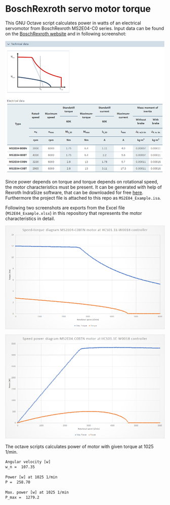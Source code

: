 # BoschRexroth servo motor torque

This GNU Octave script calculates power in watts of an electrical servomotor from BoschRexroth MS2E04-C0 series. Input data can be found on the [BoschRexroth website](https://www.boschrexroth.com/en/xc/products/product-groups/electric-drives-and-controls/motors-and-gearboxes/synchronous-servo-motors/ms2e/ms2e04) and in following screenshot:

![MS2E04 Technical Data](MS2E04_technical-data.png)

Since power depends on torque and torque depends on rotational speed, the motor characteristics must be present. It can be generated with help of Rexroth IndraSize software, that can be downloaded for free [here](https://www.boschrexroth.com/en/xc/products/product-support/econfigurators-and-tools/indrasize/indrasize-2). Furthermore the project file is attached to this repo as `MS2E04_Example.isa`.

Following two screenshots are exports from the Excel file (`MS2E04_Example.xlsx`) in this repository that represents the motor characteristics in detail.

![MS2E04 Technical Data](diagram-speed-torque.png)

![MS2E04 Technical Data](diagram-speed-power.png)

The octave scripts calculates power of motor with given torque at 1025 1/min.

```
Angular velocity [w]
w_n =  107.35

Power [w] at 1025 1/min
P =  258.70

Max. power [w] at 1025 1/min
P_max =  1279.2
```
